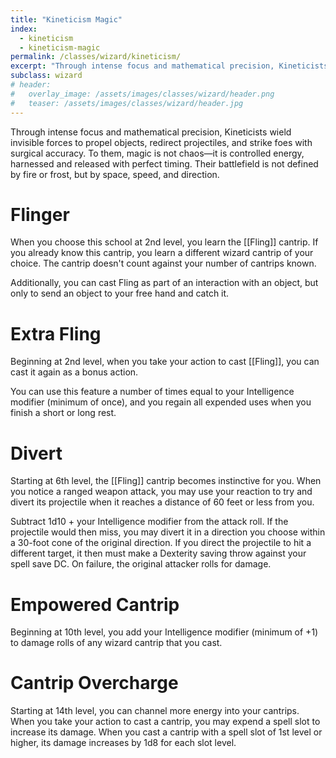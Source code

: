 ```yaml
---
title: "Kineticism Magic"
index:
  - kineticism 
  - kineticism-magic
permalink: /classes/wizard/kineticism/
excerpt: "Through intense focus and mathematical precision, Kineticists wield invisible forces to propel objects, redirect projectiles, and strike foes with surgical accuracy."
subclass: wizard
# header:
#   overlay_image: /assets/images/classes/wizard/header.png
#   teaser: /assets/images/classes/wizard/header.jpg
---
```

Through intense focus and mathematical precision, Kineticists wield invisible forces to propel objects, redirect projectiles, and strike foes with surgical accuracy. To them, magic is not chaos—it is controlled energy, harnessed and released with perfect timing. Their battlefield is not defined by fire or frost, but by space, speed, and direction.

# Flinger
When you choose this school at 2nd level, you learn the [[Fling]] cantrip. If you already know this cantrip, you learn a different wizard cantrip of your choice. The cantrip doesn't count against your number of cantrips known.

Additionally, you can cast Fling as part of an interaction with an object, but only to send an object to your free hand and catch it.

# Extra Fling
Beginning at 2nd level, when you take your action to cast [[Fling]], you can cast it again as a bonus action. 

You can use this feature a number of times equal to your Intelligence modifier (minimum of once), and you regain all expended uses when you finish a short or long rest.

# Divert
Starting at 6th level, the [[Fling]] cantrip becomes instinctive for you. When you notice a ranged weapon attack, you may use your reaction to try and divert its projectile when it reaches a distance of 60 feet or less from you.

Subtract 1d10 + your Intelligence modifier from the attack roll. If the projectile would then miss, you may divert it in a direction you choose within a 30-foot cone of the original direction. If you direct the projectile to hit a different target, it then must make a Dexterity saving throw against your spell save DC. On failure, the original attacker rolls for damage.

# Empowered Cantrip
Beginning at 10th level, you add your Intelligence modifier (minimum of +1) to damage rolls of any wizard cantrip that you cast.

# Cantrip Overcharge 
Starting at 14th level, you can channel more energy into your cantrips. When you take your action to cast a cantrip, you may expend a spell slot to increase its damage. When you cast a cantrip with a spell slot of 1st level or higher, its damage increases by 1d8 for each slot level.